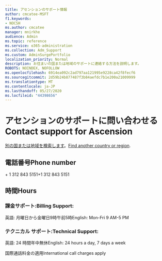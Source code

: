 ```yaml
---
title: アセンションのサポート情報
author: cmcatee-MSFT
f1.keywords:
- NOCSH
ms.author: cmcatee
manager: mnirkhe
audience: Admin
ms.topic: reference
ms.service: o365-administration
ms.collection: Adm_Support
ms.custom: AdminSurgePortfolio
localization_priority: Normal
description: お住まいの国または地域のサポートに連絡する方法を説明します。
ROBOTS: NOINDEX, NOFOLLOW
ms.openlocfilehash: 6914ea092c2ad797aa121995e9228ca42f8fecf6
ms.sourcegitcommit: 2d59b24b877487f3b84aefdc7b1e200a21009999
ms.translationtype: MT
ms.contentlocale: ja-JP
ms.lasthandoff: 05/27/2020
ms.locfileid: "44398656"
---
```

# <a name="contact-support-for-ascension"></a><span data-ttu-id="13972-103">アセンションのサポートに問い合わせる</span><span class="sxs-lookup"><span data-stu-id="13972-103">Contact support for Ascension</span></span>

<span data-ttu-id="13972-104">[別の国または地域を検索します](../contact-support-for-business-products.md)。</span><span class="sxs-lookup"><span data-stu-id="13972-104">[Find another country or region](../contact-support-for-business-products.md).</span></span>

## <a name="phone-number"></a><span data-ttu-id="13972-105">電話番号</span><span class="sxs-lookup"><span data-stu-id="13972-105">Phone number</span></span>
<span data-ttu-id="13972-106">+ 1 312 843 5151</span><span class="sxs-lookup"><span data-stu-id="13972-106">+1 312 843 5151</span></span>

## <a name="hours"></a><span data-ttu-id="13972-107">時間</span><span class="sxs-lookup"><span data-stu-id="13972-107">Hours</span></span>
### <a name="billing-support"></a><span data-ttu-id="13972-108">課金サポート:</span><span class="sxs-lookup"><span data-stu-id="13972-108">Billing Support:</span></span>

<span data-ttu-id="13972-109">英語: 月曜日から金曜日9時午前5時</span><span class="sxs-lookup"><span data-stu-id="13972-109">English: Mon-Fri 9 AM-5 PM</span></span>

### <a name="technical-support"></a><span data-ttu-id="13972-110">テクニカル サポート:</span><span class="sxs-lookup"><span data-stu-id="13972-110">Technical Support:</span></span>

<span data-ttu-id="13972-111">英語: 24 時間年中無休</span><span class="sxs-lookup"><span data-stu-id="13972-111">English: 24 hours a day, 7 days a week</span></span>

<span data-ttu-id="13972-112">国際通話料金の適用</span><span class="sxs-lookup"><span data-stu-id="13972-112">International call charges apply</span></span>

